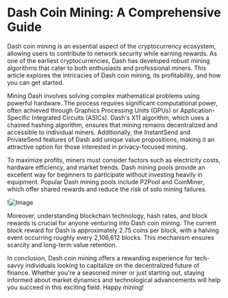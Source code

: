 # Dash Coin Mining: A Comprehensive Guide

Dash coin mining is an essential aspect of the cryptocurrency ecosystem, allowing users to contribute to network security while earning rewards. As one of the earliest cryptocurrencies, Dash has developed robust mining algorithms that cater to both enthusiasts and professional miners. This article explores the intricacies of Dash coin mining, its profitability, and how you can get started.

Mining Dash involves solving complex mathematical problems using powerful hardware. The process requires significant computational power, often achieved through Graphics Processing Units (GPUs) or Application-Specific Integrated Circuits (ASICs). Dash's X11 algorithm, which uses a chained hashing algorithm, ensures that mining remains decentralized and accessible to individual miners. Additionally, the InstantSend and PrivateSend features of Dash add unique value propositions, making it an attractive option for those interested in privacy-focused mining.

To maximize profits, miners must consider factors such as electricity costs, hardware efficiency, and market trends. Dash mining pools provide an excellent way for beginners to participate without investing heavily in equipment. Popular Dash mining pools include P2Pool and CoinMiner, which offer shared rewards and reduce the risk of solo mining failures. 

!![Image](https://github.com/user-attachments/assets/b6e7b7a2-655e-4d44-8baa-20c566a3cb65)

Moreover, understanding blockchain technology, hash rates, and block rewards is crucial for anyone venturing into Dash coin mining. The current block reward for Dash is approximately 2.75 coins per block, with a halving event occurring roughly every 2,106,612 blocks. This mechanism ensures scarcity and long-term value retention.

In conclusion, Dash coin mining offers a rewarding experience for tech-savvy individuals looking to capitalize on the decentralized future of finance. Whether you're a seasoned miner or just starting out, staying informed about market dynamics and technological advancements will help you succeed in this exciting field. Happy mining!
